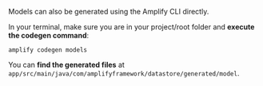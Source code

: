 
Models can also be generated using the Amplify CLI directly.

In your terminal, make sure you are in your project/root folder and **execute the codegen command**:

```console
amplify codegen models
```

You can **find the generated files** at `app/src/main/java/com/amplifyframework/datastore/generated/model`.